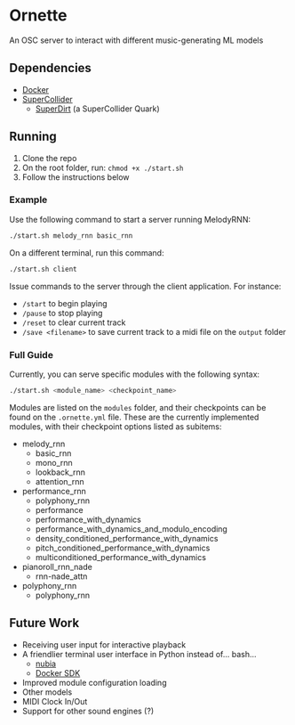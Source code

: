 # Ornette
An OSC server to interact with different music-generating ML models

## Dependencies

- [Docker](https://www.docker.com/)
- [SuperCollider](https://github.com/supercollider/supercollider)
  - [SuperDirt](https://github.com/musikinformatik/SuperDirt) (a SuperCollider Quark)

## Running

1. Clone the repo
2. On the root folder, run: `chmod +x ./start.sh`
3. Follow the instructions below

### Example

Use the following command to start a server running MelodyRNN:

```bash
./start.sh melody_rnn basic_rnn
```

On a different terminal, run this command:

```bash
./start.sh client
```

Issue commands to the server through the client application. For instance:

- `/start` to begin playing
- `/pause` to stop playing
- `/reset` to clear current track
- `/save <filename>` to save current track to a midi file on the `output` folder

### Full Guide

Currently, you can serve specific modules with the following syntax:

```bash
./start.sh <module_name> <checkpoint_name>
```

Modules are listed on the `modules` folder, and their checkpoints can be found on the `.ornette.yml` file. These are the currently implemented modules, with their checkpoint options listed as subitems:

- melody_rnn
  - basic_rnn
  - mono_rnn
  - lookback_rnn
  - attention_rnn
- performance_rnn
  - polyphony_rnn
  - performance
  - performance_with_dynamics
  - performance_with_dynamics_and_modulo_encoding
  - density_conditioned_performance_with_dynamics
  - pitch_conditioned_performance_with_dynamics
  - multiconditioned_performance_with_dynamics
- pianoroll_rnn_nade
  - rnn-nade_attn
- polyphony_rnn
  - polyphony_rnn

## Future Work

- Receiving user input for interactive playback
- A friendlier terminal user interface in Python instead of... bash...
  - [nubia](https://github.com/facebookincubator/python-nubia)
  - [Docker SDK](https://docker-py.readthedocs.io/en/stable/)
- Improved module configuration loading
- Other models
- MIDI Clock In/Out
- Support for other sound engines (?)
